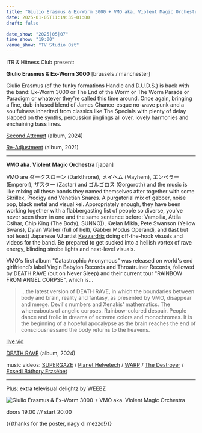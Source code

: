 ```yaml
---
title: "Giulio Erasmus & Ex-Worm 3000 + VMO aka. Violent Magic Orchestra"
date: 2025-01-05T11:19:35+01:00
draft: false

date_show: "2025|05|07"
time_show: "19:00"
venue_show: "TV Studio Ost"
---
```


ITR & Hitness Club present:

**Giulio Erasmus & Ex-Worm 3000** [brussels / manchester]

Giulio Erasmus (of the funky formations Handle and D.U.D.S.) is back with the band: Ex-Worm 3000 or The End of the Worm or The Worm Parade or Paradigm or whatever they're called this time around. Once again, bringing a fine, dub-infused blend of James Chance-esque no-wave punk and a soulfulness inherited from classics like The Specials with plenty of delay slapped on the synths, percussion jinglings all over, lovely harmonies and enchaining bass lines.

[Second Attempt](https://ubac.bandcamp.com/album/second-attempt) (album, 2024)

[Re​-​Adjustment](https://absolutefiction.bandcamp.com/album/giulio-erasmus-re-adjustment) (album, 2021)

---

**VMO aka. Violent Magic Orchestra** [japan]

VMO are ダークスローン (Darkthrone), メイヘム (Mayhem), エンペラー (Emperor), ザスター (Zastar) and ゴルゴロス (Gorgoroth) and the music is like mixing all these bands they named themselves after together with some Skrillex, Prodigy and Venetian Snares. A purgatorial mix of gabber, noise pop, black metal and visual kei. Appropriately enough, they have been working together with a flabbergasting list of people so diverse, you've never seen them in one and the same sentence before: Vampilia, Attila Csihar, Chip King (The Body), SUNNO)), Kælan Mikla, Pete Swanson (Yellow Swans), Dylan Walker (full of hell), Gabber Modus Operandi, and (last but not least) Japanese VJ artist [Kezzardrix](https://kezzardrix.net/) doing off-the-hook visuals and videos for the band. Be prepared to get sucked into a hellish vortex of rave energy, blinding strobe lights and next-level visuals.

VMO's first album "Catastrophic Anonymous" was released on world's end girlfriend’s label Virgin Babylon Records and Throatruiner Records, followed by DEATH RAVE (out on Never Sleep) and their current tour "RAINBOW FROM ANGEL CORPSE", which is...

> ...the latest version of DEATH RAVE, in which the boundaries between body and brain, reality and fantasy, as presented by VMO, disappear and merge. Devil's numbers and Xenakis' mathematics. The whereabouts of angelic corpses. Rainbow-colored despair. People dance and frolic in dreams of extreme colors and monochromes. It is the beginning of a hopeful apocalypse as the brain reaches the end of consciousnessand the body returns to the heavens.

[live vid](https://www.youtube.com/watch?v=gqKz2SHvgls)

[DEATH RAVE](https://violentmagicorchestra.bandcamp.com/album/death-rave) (album, 2024)

music videos: [SUPERGAZE](https://youtu.be/aAtNa7jrI9k) / [Planet Helvetech](https://youtu.be/3tTD1xVWWhI) / [WARP](https://youtu.be/QP3FPtcw2KU) / [The Destroyer](https://youtu.be/XOJrcD9H7lY) / [Ecsedi Báthory Erzsébet](https://youtu.be/YSl8P8QHumQ)

---

Plus: extra televisual delightz by WEEBZ

![Giulio Erasmus & Ex-Worm 3000 + VMO aka. Violent Magic Orchestra](../../posters/2025-05-07.jpg)

doors 19:00 /// start 20:00

{{{thanks for the poster, nagy di mezzo!}}}
